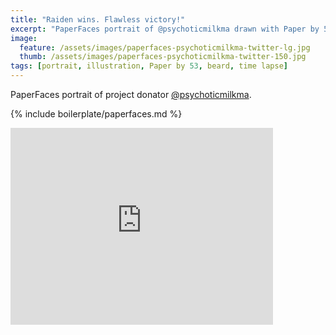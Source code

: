 ```yaml
---
title: "Raiden wins. Flawless victory!"
excerpt: "PaperFaces portrait of @psychoticmilkma drawn with Paper by 53 on an iPad."
image: 
  feature: /assets/images/paperfaces-psychoticmilkma-twitter-lg.jpg
  thumb: /assets/images/paperfaces-psychoticmilkma-twitter-150.jpg
tags: [portrait, illustration, Paper by 53, beard, time lapse]
---
```


PaperFaces portrait of project donator [@psychoticmilkma](http://twitter.com/psychoticmilkma).

{% include boilerplate/paperfaces.md %}

<iframe width="420" height="315" src="https://www.youtube.com/embed/x6ok6e3DERE" frameborder="0"> </iframe>
